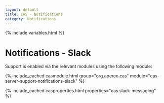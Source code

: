 ```yaml
---
layout: default
title: CAS - Notifications
category: Notifications
---
```


{% include variables.html %}

# Notifications - Slack

Support is enabled via the relevant modules using the following module:

{% include_cached casmodule.html group="org.apereo.cas" module="cas-server-support-notifications-slack" %}

{% include_cached casproperties.html properties="cas.slack-messaging" %}
